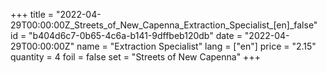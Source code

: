 +++
title = "2022-04-29T00:00:00Z_Streets_of_New_Capenna_Extraction_Specialist_[en]_false"
id = "b404d6c7-0b65-4c6a-b141-9dffbeb120db"
date = "2022-04-29T00:00:00Z"
name = "Extraction Specialist"
lang = ["en"]
price = "2.15"
quantity = 4
foil = false
set = "Streets of New Capenna"
+++
